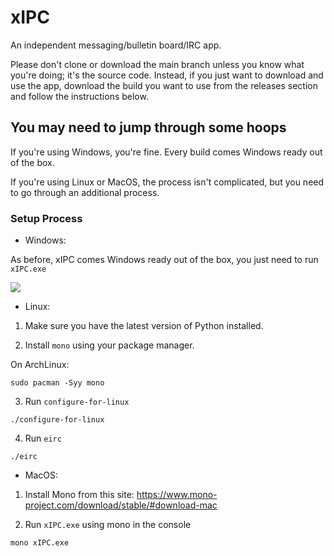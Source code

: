 # xIPC

An independent messaging/bulletin board/IRC app.

Please don't clone or download the main branch unless you
know what you're doing; it's the source code. Instead, if
you just want to download and use the app, download the
build you want to use from the releases section and follow
the instructions below.

## You may need to jump through some hoops

If you're using Windows, you're fine. Every build comes Windows ready out of the box.

If you're using Linux or MacOS, the process isn't complicated, but you need to go through
an additional process.

### Setup Process

 * Windows:

 As before, xIPC comes Windows ready out of the box, you just need to run `xIPC.exe`
 
 <img src="https://www.cmplxapps.github.io/xIPC/visual/exepic.png?raw=true">

 * Linux:

1. Make sure you have the latest version of Python installed.

2. Install `mono` using your package manager.

On ArchLinux:
```
sudo pacman -Syy mono
```

3. Run `configure-for-linux`
```
./configure-for-linux
```

4. Run `eirc`
```
./eirc
```

 * MacOS:

1. Install Mono from this site: https://www.mono-project.com/download/stable/#download-mac

2. Run `xIPC.exe` using mono in the console
```
mono xIPC.exe
```
